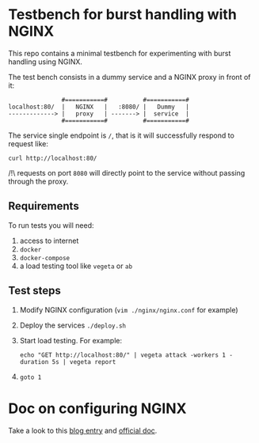 # Testbench for burst handling with NGINX
This repo contains a minimal testbench for experimenting with burst handling using NGINX.

The test bench consists in a dummy service and a NGINX proxy in front of it:

```
               #===========#          #===========#
localhost:80/  |   NGINX   |   :8080/ |   Dummy   |
-------------> |   proxy   | -------> |  service  |
               #===========#          #===========#
```

The service single endpoint is `/`, that is it will successfully respond to request like:

`curl http://localhost:80/`

/!\ requests on port `8080` will directly point to the service without passing through the proxy.

## Requirements

To run tests you will need:

1. access to internet
1. `docker`
1. `docker-compose`
1. a load testing tool like `vegeta` or `ab`


## Test steps

1. Modify NGINX configuration (`vim ./nginx/nginx.conf` for example)
1. Deploy the services `./deploy.sh`
1. Start load testing. For example:

    ```
    echo "GET http://localhost:80/" | vegeta attack -workers 1 -duration 5s | vegeta report
    ```

1. `goto 1`

# Doc on configuring NGINX

Take a look to this [blog entry](https://www.nginx.com/blog/rate-limiting-nginx/) and [official doc](https://docs.nginx.com/nginx/admin-guide/security-controls/controlling-access-proxied-http/).